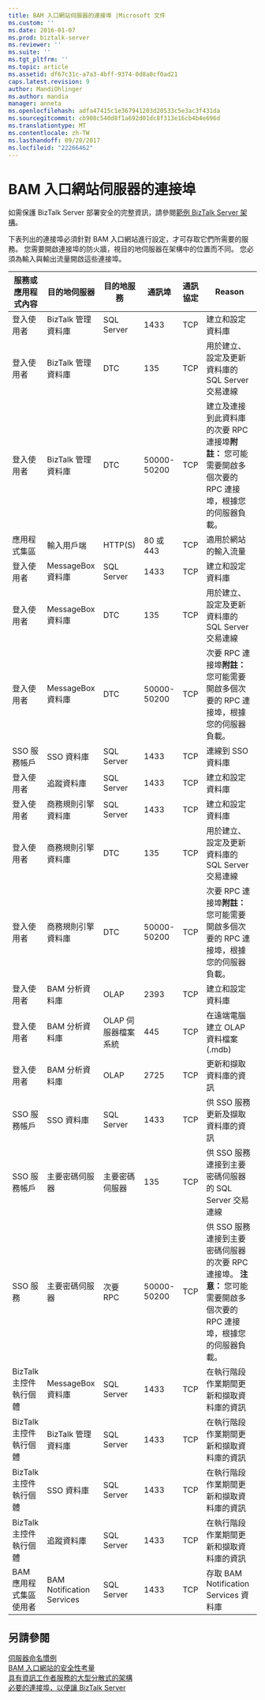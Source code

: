 ```yaml
---
title: BAM 入口網站伺服器的連接埠 |Microsoft 文件
ms.custom: ''
ms.date: 2016-01-07
ms.prod: biztalk-server
ms.reviewer: ''
ms.suite: ''
ms.tgt_pltfrm: ''
ms.topic: article
ms.assetid: df67c31c-a7a3-4bff-9374-0d8a0cf0ad21
caps.latest.revision: 9
author: MandiOhlinger
ms.author: mandia
manager: anneta
ms.openlocfilehash: adfa47415c1e367941203d20533c5e3ac3f431da
ms.sourcegitcommit: cb908c540d8f1a692d01dc8f313e16cb4b4e696d
ms.translationtype: MT
ms.contentlocale: zh-TW
ms.lasthandoff: 09/20/2017
ms.locfileid: "22266462"
---
```

# <a name="ports-for-the-bam-portal-server"></a>BAM 入口網站伺服器的連接埠
如需保護 BizTalk Server 部署安全的完整資訊，請參閱[範例 BizTalk Server 架構](../core/sample-biztalk-server-architectures.md)。  
  
 下表列出的連接埠必須針對 BAM 入口網站進行設定，才可存取它們所需要的服務。 您需要開啟連接埠的防火牆，視目的地伺服器在架構中的位置而不同。 您必須為輸入與輸出流量開啟這些連接埠。  
  
|服務或應用程式內容|目的地伺服器|目的地服務|通訊埠|通訊協定|Reason|  
|------------------------------------|------------------------|-------------------------|----------|--------------|------------|  
|登入使用者|BizTalk 管理資料庫|SQL Server|1433|TCP|建立和設定資料庫|  
|登入使用者|BizTalk 管理資料庫|DTC|135|TCP|用於建立、設定及更新資料庫的 SQL Server 交易連線|  
|登入使用者|BizTalk 管理資料庫|DTC|50000-50200|TCP|建立及連接到此資料庫的次要 RPC 連接埠**附註：** 您可能需要開啟多個次要的 RPC 連接埠，根據您的伺服器負載。|  
|應用程式集區|輸入用戶端|HTTP(S)|80 或 443|TCP|適用於網站的輸入流量|  
|登入使用者|MessageBox 資料庫|SQL Server|1433|TCP|建立和設定資料庫|  
|登入使用者|MessageBox 資料庫|DTC|135|TCP|用於建立、設定及更新資料庫的 SQL Server 交易連線|  
|登入使用者|MessageBox 資料庫|DTC|50000-50200|TCP|次要 RPC 連接埠**附註：** 您可能需要開啟多個次要的 RPC 連接埠，根據您的伺服器負載。|  
|SSO 服務帳戶|SSO 資料庫|SQL Server|1433|TCP|連線到 SSO 資料庫|  
|登入使用者|追蹤資料庫|SQL Server|1433|TCP|建立和設定資料庫|  
|登入使用者|商務規則引擎資料庫|SQL Server|1433|TCP|建立和設定資料庫|  
|登入使用者|商務規則引擎資料庫|DTC|135|TCP|用於建立、設定及更新資料庫的 SQL Server 交易連線|  
|登入使用者|商務規則引擎資料庫|DTC|50000-50200|TCP|次要 RPC 連接埠**附註：** 您可能需要開啟多個次要的 RPC 連接埠，根據您的伺服器負載。|  
|登入使用者|BAM 分析資料庫|OLAP|2393|TCP|建立和設定資料庫|  
|登入使用者|BAM 分析資料庫|OLAP 伺服器檔案系統|445|TCP|在遠端電腦建立 OLAP 資料檔案 (.mdb)|  
|登入使用者|BAM 分析資料庫|OLAP|2725|TCP|更新和擷取資料庫的資訊|  
|SSO 服務帳戶|SSO 資料庫|SQL Server|1433|TCP|供 SSO 服務更新及擷取資料庫的資訊|  
|SSO 服務帳戶|主要密碼伺服器|主要密碼伺服器|135|TCP|供 SSO 服務連接到主要密碼伺服器的 SQL Server 交易連線|  
|SSO 服務|主要密碼伺服器|次要 RPC|50000-50200|TCP|供 SSO 服務連接到主要密碼伺服器的次要 RPC 連接埠。 **注意：** 您可能需要開啟多個次要的 RPC 連接埠，根據您的伺服器負載。|  
|BizTalk 主控件執行個體|MessageBox 資料庫|SQL Server|1433|TCP|在執行階段作業期間更新和擷取資料庫的資訊|  
|BizTalk 主控件執行個體|BizTalk 管理資料庫|SQL Server|1433|TCP|在執行階段作業期間更新和擷取資料庫的資訊|  
|BizTalk 主控件執行個體|SSO 資料庫|SQL Server|1433|TCP|在執行階段作業期間更新和擷取資料庫的資訊|  
|BizTalk 主控件執行個體|追蹤資料庫|SQL Server|1433|TCP|在執行階段作業期間更新和擷取資料庫的資訊|  
|BAM 應用程式集區使用者|BAM Notification Services|SQL Server|1433|TCP|存取 BAM Notification Services 資料庫|  
  
## <a name="see-also"></a>另請參閱  
 [伺服器命名慣例](../core/server-naming-conventions.md)   
 [BAM 入口網站的安全性考量](../core/security-considerations-for-the-bam-portal.md)   
 [具有資訊工作者服務的大型分散式的架構](../core/large-distributed-architecture-with-information-worker-services.md)   
 [必要的連接埠，以便讓 BizTalk Server](../core/required-ports-for-biztalk-server.md)